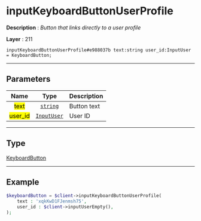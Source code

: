 # inputKeyboardButtonUserProfile

**Description** : *Button that links directly to a user profile*

**Layer** : 211

```tl
inputKeyboardButtonUserProfile#e988037b text:string user_id:InputUser = KeyboardButton;
```

---

## Parameters

| Name | Type | Description |
| :---: | :---: | :--- |
| <mark>text</mark> | [`string`](type/string) | Button text |
| <mark>user_id</mark> | [`InputUser`](type/InputUser) | User ID |

---

## Type

[KeyboardButton](type/KeyboardButton)

---

## Example

```php
$keyboardButton = $client->inputKeyboardButtonUserProfile(
	text : 'xqkKwD1FJenmsh75',
	user_id : $client->inputUserEmpty(),
);
```